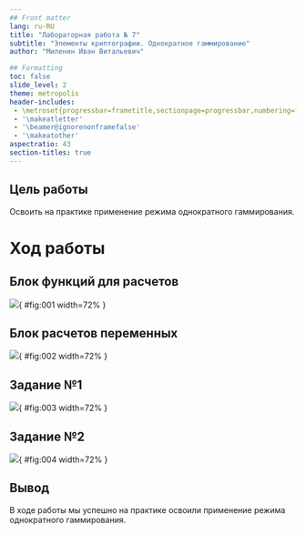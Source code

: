 ```yaml
---
## Front matter
lang: ru-RU
title: "Лабораторная работа № 7"
subtitle: "Элементы криптографии. Однократное гаммирование"
author: "Миленин Иван Витальевич"

## Formatting
toc: false
slide_level: 2
theme: metropolis
header-includes: 
 - \metroset{progressbar=frametitle,sectionpage=progressbar,numbering=fraction}
 - '\makeatletter'
 - '\beamer@ignorenonframefalse'
 - '\makeatother'
aspectratio: 43
section-titles: true
---
```


## Цель работы

Освоить на практике применение режима однократного гаммирования.

# Ход работы

## Блок функций для расчетов

![](image/pres/1.png){ #fig:001 width=72% }

## Блок расчетов переменных

![](image/pres/2.png){ #fig:002 width=72% }

## Задание №1

![](image/pres/3.png){ #fig:003 width=72% }

## Задание №2

![](image/pres/4.png){ #fig:004 width=72% }

## Вывод

В ходе работы мы успешно на практике освоили применение режима однократного гаммирования.